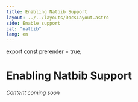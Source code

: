 ```yaml
---
title: Enabling Natbib Support
layout: ../../layouts/DocsLayout.astro
side: Enable support
cat: "natbib"
lang: en
---
```

export const prerender = true;

# Enabling Natbib Support

_Content coming soon_
